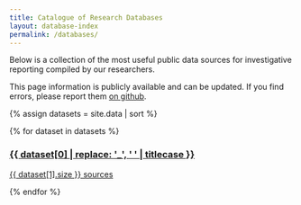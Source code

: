 ```yaml
---
title: Catalogue of Research Databases
layout: database-index
permalink: /databases/
---
```


<div class="copy">
  <p>Below is a collection of the most useful public data sources for investigative reporting compiled by our researchers.</p>
  <p>This page information is publicly available and can be updated. If you find errors, please report them <a href="https://github.com/occrp/investigativedashboard.org/issues">on github</a>.</p>
</div>

{% assign datasets = site.data | sort  %}

<div class="grid grid--regions pt-5">
  {% for dataset in datasets %}

  <div class="grid-unit">
    <a href="{{dataset[0] | replace: '_global', 'global'}}" class="region t-sm">
      <h3>{{ dataset[0] | replace: '_', ' ' | titlecase }}</h3>
      <p>{{ dataset[1].size }} sources</p>
    </a>
  </div>

  {% endfor %}
</div>